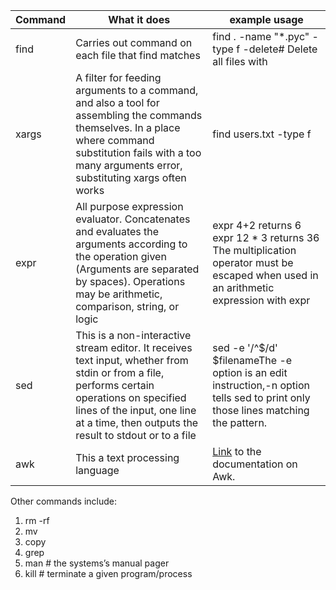 | Command | What it does                                                                                                                                                                                                                           | example usage                                                                                                                                                                                                                              |
|---------|----------------------------------------------------------------------------------------------------------------------------------------------------------------------------------------------------------------------------------------|--------------------------------------------------------------------------------------------------------------------------------------------------------------------------------------------------------------------------------------------|
| find    | Carries out command on each file that find matches                                                                                                                                                                                     | find . -name "*.pyc" -type f -delete# Delete all files with                                                                                                                                                                                |
| xargs   | A filter for feeding arguments to a command,  and also a tool for assembling the commands themselves.  In a place where command substitution fails with a too many  arguments error, substituting xargs often works                    | find users.txt -type f | xargs grep "patrick" # search the file users.txt if found ls | xargs -n 8 echo lists the files in  the current directory in 8 columns. grep -rliwZ GUI / | xargs -0 rm -f  Will remove any files containing “GUI” |
| expr    | All purpose expression evaluator.  Concatenates and evaluates the arguments according to the operation given (Arguments are separated by spaces).  Operations may be arithmetic, comparison, string, or logic                          | expr 4+2 returns 6 expr 12 \* 3 returns 36  The multiplication operator must be  escaped when used in an arithmetic  expression with expr                                                                                                  |
| sed     | This is a non-interactive stream editor.  It receives text input, whether from stdin or from a file,  performs certain operations on specified lines of the input,  one line at a time, then outputs the result to stdout or to a file | sed -e '/^$/d' $filenameThe -e option is an edit instruction,-n option tells sed to print only those lines matching the pattern.                                                                                                           |
| awk     | This a text processing language                                                                                                                                                                                                        | [Link](https://www.tldp.org/LDP/abs/html/awk.html) to the documentation on Awk.                                                                                                                                                            |


Other commands include:

1. rm -rf
2. mv
3. copy
4. grep
5. man # the systems’s manual pager
6. kill # terminate a given program/process
